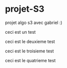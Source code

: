 # projet-S3
projet algo s3 avec gabriel :)

ceci est un test

ceci est le deuxieme test

ceci est le troisieme test

ceci est le quatrieme test
